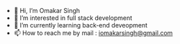 - 👋 Hi, I’m Omakar Singh
- 👀 I’m interested in full stack development
- 🌱 I’m currently learning back-end deveopment
- 📫 How to reach me by mail : iomakarsingh@gmail.com


